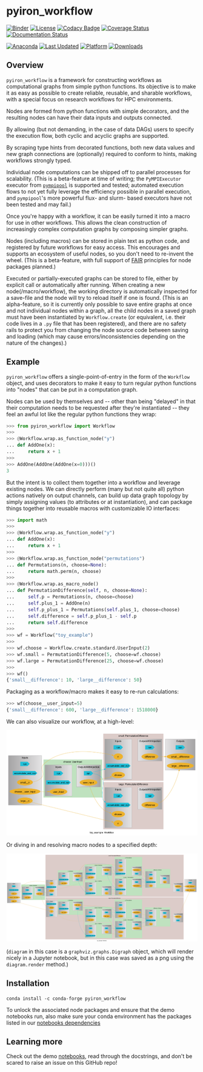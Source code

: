 # pyiron_workflow

[![Binder](https://mybinder.org/badge_logo.svg)](https://mybinder.org/v2/gh/pyiron/pyiron_workflow/HEAD)
[![License](https://img.shields.io/badge/License-BSD_3--Clause-blue.svg)](https://opensource.org/licenses/BSD-3-Clause)
[![Codacy Badge](https://app.codacy.com/project/badge/Grade/0b4c75adf30744a29de88b5959246882)](https://app.codacy.com/gh/pyiron/pyiron_workflow/dashboard?utm_source=gh&utm_medium=referral&utm_content=&utm_campaign=Badge_grade)
[![Coverage Status](https://coveralls.io/repos/github/pyiron/pyiron_workflow/badge.svg?branch=main)](https://coveralls.io/github/pyiron/pyiron_workflow?branch=main)
[![Documentation Status](https://readthedocs.org/projects/pyiron-workflow/badge/?version=latest)](https://pyiron-workflow.readthedocs.io/en/latest/?badge=latest)

[![Anaconda](https://anaconda.org/conda-forge/pyiron_workflow/badges/version.svg)](https://anaconda.org/conda-forge/pyiron_workflow)
[![Last Updated](https://anaconda.org/conda-forge/pyiron_workflow/badges/latest_release_date.svg
)](https://anaconda.org/conda-forge/pyiron_workflow)
[![Platform](https://anaconda.org/conda-forge/pyiron_workflow/badges/platforms.svg)](https://anaconda.org/conda-forge/pyiron_workflow)
[![Downloads](https://anaconda.org/conda-forge/pyiron_workflow/badges/downloads.svg)](https://anaconda.org/conda-forge/pyiron_workflow)

## Overview

`pyiron_workflow` is a framework for constructing workflows as computational graphs from simple python functions. Its objective is to make it as easy as possible to create reliable, reusable, and sharable workflows, with a special focus on research workflows for HPC environments.

Nodes are formed from python functions with simple decorators, and the resulting nodes can have their data inputs and outputs connected. 

By allowing (but not demanding, in the case of data DAGs) users to specify the execution flow, both cyclic and acyclic graphs are supported. 

By scraping type hints from decorated functions, both new data values and new graph connections are (optionally) required to conform to hints, making workflows strongly typed.

Individual node computations can be shipped off to parallel processes for scalability. (This is a beta-feature at time of writing; the `PyMPIExecutor` executor from [`pympipool`](https://github.com/pyiron/pympipool) is supported and tested; automated execution flows to not yet fully leverage the efficiency possible in parallel execution, and `pympipool`'s more powerful flux- and slurm- based executors have not been tested and may fail.)

Once you're happy with a workflow, it can be easily turned it into a macro for use in other workflows. This allows the clean construction of increasingly complex computation graphs by composing simpler graphs.

Nodes (including macros) can be stored in plain text as python code, and registered by future workflows for easy access. This encourages and supports an ecosystem of useful nodes, so you don't need to re-invent the wheel. (This is a beta-feature, with full support of [FAIR](https://en.wikipedia.org/wiki/FAIR_data) principles for node packages planned.)

Executed or partially-executed graphs can be stored to file, either by explicit call or automatically after running. When creating a new node(/macro/workflow), the working directory is automatically inspected for a save-file and the node will try to reload itself if one is found. (This is an alpha-feature, so it is currently only possible to save entire graphs at once and not individual nodes within a graph, all the child nodes in a saved graph must have been instantiated by `Workflow.create` (or equivalent, i.e. their code lives in a `.py` file that has been registered), and there are no safety rails to protect you from changing the node source code between saving and loading (which may cause errors/inconsistencies depending on the nature of the changes).) 

## Example

`pyiron_workflow` offers a single-point-of-entry in the form of the `Workflow` object, and uses decorators to make it easy to turn regular python functions into "nodes" that can be put in a computation graph.

Nodes can be used by themselves and -- other than being "delayed" in that their computation needs to be requested after they're instantiated -- they feel an awful lot like the regular python functions they wrap:

```python
>>> from pyiron_workflow import Workflow
>>>
>>> @Workflow.wrap.as_function_node("y")
... def AddOne(x):
...     return x + 1
>>>
>>> AddOne(AddOne(AddOne(x=0)))()
3

```

But the intent is to collect them together into a workflow and leverage existing nodes. We can directly perform (many but not quite all) python actions natively on output channels, can build up data graph topology by simply assigning values (to attributes or at instantiation), and can package things together into reusable macros with customizable IO interfaces:

```python
>>> import math
>>> 
>>> @Workflow.wrap.as_function_node("y")
... def AddOne(x):
...     return x + 1
>>> 
>>> @Workflow.wrap.as_function_node("permutations")
... def Permutations(n, choose=None):
...     return math.perm(n, choose)
>>> 
>>> @Workflow.wrap.as_macro_node()
... def PermutationDifference(self, n, choose=None):
...     self.p = Permutations(n, choose=choose)
...     self.plus_1 = AddOne(n)
...     self.p_plus_1 = Permutations(self.plus_1, choose=choose)
...     self.difference = self.p_plus_1 - self.p  
...     return self.difference
>>> 
>>> wf = Workflow("toy_example")
>>> 
>>> wf.choose = Workflow.create.standard.UserInput(2)
>>> wf.small = PermutationDifference(5, choose=wf.choose)
>>> wf.large = PermutationDifference(25, choose=wf.choose)
>>> 
>>> wf()
{'small__difference': 10, 'large__difference': 50}

```

Packaging as a workflow/macro makes it easy to re-run calculations:

```python
>>> wf(choose__user_input=5)
{'small__difference': 600, 'large__difference': 1518000}

```

We can also visualize our workflow, at a high-level:

![](_static/readme_diagram_shallow.png)

Or diving in and resolving macro nodes to a specified depth:


![](_static/readme_diagram_deep.png)

(`diagram` in this case is a `graphviz.graphs.Digraph` object, which will render nicely in a Jupyter notebook, but in this case was saved as a png using the `diagram.render` method.)

## Installation

`conda install -c conda-forge pyiron_workflow`

To unlock the associated node packages and ensure that the demo notebooks run, also make sure your conda environment has the packages listed in our [notebooks dependencies](../.ci_support/environment-notebooks.yml)

## Learning more

Check out the demo [notebooks](../notebooks), read through the docstrings, and don't be scared to raise an issue on this GitHub repo!